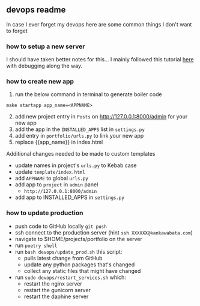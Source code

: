 ## devops readme 
In case I ever forget my devops here are some common things I don't want to forget

### how to setup a new server
I should have taken better notes for this... I mainly followed this tutorial [here](https://www.digitalocean.com/community/tutorials/how-to-set-up-django-with-postgres-nginx-and-gunicorn-on-ubuntu-18-04#step-6-testing-gunicorn-s-ability-to-serve-the-project) with debugging along the way.

### how to create new app  
1. run the below command in terminal to generate boiler code 
  
```commandline
make startapp app_name=<APPNAME>
```  

2. add new project entry in `Posts` on http://127.0.0.1:8000/admin for your new app
3. add the app in the `INSTALLED_APPS` list in `settings.py`  
4. add entry in `portfolio/urls.py` to link your new app
5. replace {{app_name}} in index.html


Additional changes needed to be made to custom templates 
- update names in project's `urls.py` to Kebab case
- update `template/index.html`
- add `APPNAME` to global `urls.py` 
- add app to `project` in `admin` panel
  - `http://127.0.0.1:8000/admin` 
- add app to INSTALLED_APPS in `settings.py`


### how to update production

- push code to GitHub locally `git push`
- ssh connect to the production server (hint `ssh XXXXXX@kankawabata.com`)
- navigate to $HOME/projects/portfolio on the server
- run `poetry shell`
- run `bash devops/update_prod.sh` this script: 
  - pulls latest change from GitHub
  - update any python packages that's changed
  - collect any static files that might have changed
- run `sudo devops/restart_services.sh` which:
  - restart the nginx server
  - restart the gunicorn server
  - restart the daphine server

